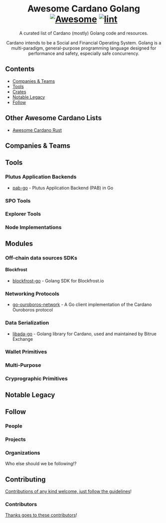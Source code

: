 <div align="center">

<!-- title -->

<!--lint ignore no-dead-urls -->
# Awesome Cardano Golang [![Awesome](https://awesome.re/badge.svg)](https://awesome.re) [![lint](https://github.com/2nd-Layer/awesome-cardano-golang/actions/workflows/lint.yaml/badge.svg)](https://github.com/2nd-Layer/awesome-cardano-golang/actions/workflows/lint.yaml)

<!-- subtitle -->

A curated list of Cardano (mostly) Golang code and resources.

<!-- image -->

<!-- <a href="" target="_blank" rel="noopener noreferrer">
  <img src="" />
</a> -->

<!-- description -->

Cardano intends to be a Social and Financial Operating System. Golang is a multi-paradigm, general-purpose programming language designed for performance and safety, especially safe concurrency.

</div>

<!-- TOC -->

## Contents

- [Companies & Teams](#companies--teams)
- [Tools](#tools)
- [Crates](#modules)
- [Notable Legacy](#notable-legacy)
- [Follow](#follow)

<!-- CONTENT -->

## Other Awesome Cardano Lists
- [Awesome Cardano Rust](https://github.com/2nd-Layer/awesome-cardano-rust)

## Companies & Teams

## Tools

### Plutus Application Backends
- [pab-go](https://github.com/minswap/pab-go) - Plutus Application Backend (PAB) in Go

### SPO Tools

### Explorer Tools

### Node Implementations

## Modules

### Off-chain data sources SDKs

#### Blockfrost
- [blockfrost-go](https://github.com/blockfrost/blockfrost-go) - Golang SDK for Blockfrost.io

### Networking Protocols
- [go-ouroboros-network](https://github.com/cloudstruct/go-ouroboros-network) - A Go client implementation of the Cardano Ouroboros protocol

### Data Serialization
- [libada-go](https://github.com/Bitrue-exchange/libada-go) - Golang library for Cardano, used and maintained by Bitrue Exchange

### Wallet Primitives

### Multi-Purpose

### Cryprographic Primitives


## Notable Legacy


<!-- END CONTENT -->

## Follow

<!-- list people worth following on social sites (Twitter, LinkedIn, GitHub, YouTube etc.) -->

### People


### Projects

### Organizations

Who else should we be following!?

## Contributing

[Contributions of any kind welcome, just follow the guidelines](contributing.md)!

### Contributors

[Thanks goes to these contributors](https://github.com/2nd-Layer/awesome-cardano-golang/graphs/contributors)!
